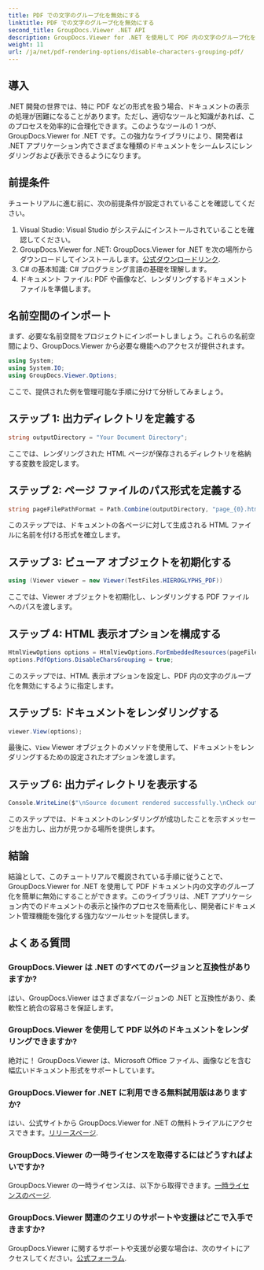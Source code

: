 ```yaml
---
title: PDF での文字のグループ化を無効にする
linktitle: PDF での文字のグループ化を無効にする
second_title: GroupDocs.Viewer .NET API
description: GroupDocs.Viewer for .NET を使用して PDF 内の文字のグループ化を無効にする方法を学びます。シームレスなドキュメントのレンダリングについては、段階的なチュートリアルに従ってください。
weight: 11
url: /ja/net/pdf-rendering-options/disable-characters-grouping-pdf/
---
```

## 導入
.NET 開発の世界では、特に PDF などの形式を扱う場合、ドキュメントの表示の処理が困難になることがあります。ただし、適切なツールと知識があれば、このプロセスを効率的に合理化できます。このようなツールの 1 つが、GroupDocs.Viewer for .NET です。この強力なライブラリにより、開発者は .NET アプリケーション内でさまざまな種類のドキュメントをシームレスにレンダリングおよび表示できるようになります。
## 前提条件
チュートリアルに進む前に、次の前提条件が設定されていることを確認してください。
1. Visual Studio: Visual Studio がシステムにインストールされていることを確認してください。
2.  GroupDocs.Viewer for .NET: GroupDocs.Viewer for .NET を次の場所からダウンロードしてインストールします。[公式ダウンロードリンク](https://releases.groupdocs.com/viewer/net/).
3. C# の基本知識: C# プログラミング言語の基礎を理解します。
4. ドキュメント ファイル: PDF や画像など、レンダリングするドキュメント ファイルを準備します。

## 名前空間のインポート
まず、必要な名前空間をプロジェクトにインポートしましょう。これらの名前空間により、GroupDocs.Viewer から必要な機能へのアクセスが提供されます。

```csharp
using System;
using System.IO;
using GroupDocs.Viewer.Options;
```

ここで、提供された例を管理可能な手順に分けて分析してみましょう。
## ステップ 1: 出力ディレクトリを定義する
```csharp
string outputDirectory = "Your Document Directory";
```
ここでは、レンダリングされた HTML ページが保存されるディレクトリを格納する変数を設定します。
## ステップ 2: ページ ファイルのパス形式を定義する
```csharp
string pageFilePathFormat = Path.Combine(outputDirectory, "page_{0}.html");
```
このステップでは、ドキュメントの各ページに対して生成される HTML ファイルに名前を付ける形式を確立します。
## ステップ 3: ビューア オブジェクトを初期化する
```csharp
using (Viewer viewer = new Viewer(TestFiles.HIEROGLYPHS_PDF))
```
ここでは、Viewer オブジェクトを初期化し、レンダリングする PDF ファイルへのパスを渡します。
## ステップ 4: HTML 表示オプションを構成する
```csharp
HtmlViewOptions options = HtmlViewOptions.ForEmbeddedResources(pageFilePathFormat);
options.PdfOptions.DisableCharsGrouping = true;
```
このステップでは、HTML 表示オプションを設定し、PDF 内の文字のグループ化を無効にするように指定します。
## ステップ 5: ドキュメントをレンダリングする
```csharp
viewer.View(options);
```
最後に、`View` Viewer オブジェクトのメソッドを使用して、ドキュメントをレンダリングするための設定されたオプションを渡します。
## ステップ 6: 出力ディレクトリを表示する
```csharp
Console.WriteLine($"\nSource document rendered successfully.\nCheck output in {outputDirectory}.");
```
このステップでは、ドキュメントのレンダリングが成功したことを示すメッセージを出力し、出力が見つかる場所を提供します。

## 結論
結論として、このチュートリアルで概説されている手順に従うことで、GroupDocs.Viewer for .NET を使用して PDF ドキュメント内の文字のグループ化を簡単に無効にすることができます。このライブラリは、.NET アプリケーション内でのドキュメントの表示と操作のプロセスを簡素化し、開発者にドキュメント管理機能を強化する強力なツールセットを提供します。
## よくある質問
### GroupDocs.Viewer は .NET のすべてのバージョンと互換性がありますか?
はい、GroupDocs.Viewer はさまざまなバージョンの .NET と互換性があり、柔軟性と統合の容易さを保証します。
### GroupDocs.Viewer を使用して PDF 以外のドキュメントをレンダリングできますか?
絶対に！ GroupDocs.Viewer は、Microsoft Office ファイル、画像などを含む幅広いドキュメント形式をサポートしています。
### GroupDocs.Viewer for .NET に利用できる無料試用版はありますか?
はい、公式サイトから GroupDocs.Viewer for .NET の無料トライアルにアクセスできます。[リリースページ](https://releases.groupdocs.com/).
### GroupDocs.Viewer の一時ライセンスを取得するにはどうすればよいですか?
GroupDocs.Viewer の一時ライセンスは、以下から取得できます。[一時ライセンスのページ](https://purchase.groupdocs.com/temporary-license/).
### GroupDocs.Viewer 関連のクエリのサポートや支援はどこで入手できますか?
 GroupDocs.Viewer に関するサポートや支援が必要な場合は、次のサイトにアクセスしてください。[公式フォーラム](https://forum.groupdocs.com/c/viewer/9).